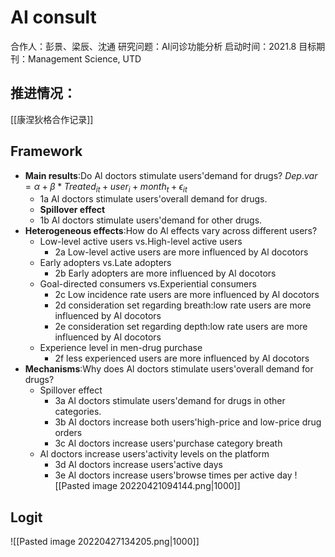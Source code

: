 # AI consult

合作人：彭景、梁辰、沈通
研究问题：AI问诊功能分析
启动时间：2021.8
目标期刊：Management Science, UTD

## 推进情况：
[[康涅狄格合作记录]]

## Framework

- **Main results**:Do Al doctors stimulate users'demand for drugs?  $Dep.var = \alpha + \beta*Treated_{it} + user_i + month_t + \epsilon_{it}$
	- 1a Al doctors stimulate users'overall demand for drugs.
	- **Spillover effect**
	- 1b Al doctors stimulate users'demand for other drugs.
- **Heterogeneous effects**:How do Al effects vary across different users?
	- Low-level active users vs.High-level active users
		- 2a Low-level active users are more influenced by Al docotors
	- Early adopters vs.Late adopters
		- 2b Early adopters are more influenced by Al docotors
	- Goal-directed consumers vs.Experiential consumers
		- 2c Low incidence rate users are more influenced by Al docotors
		- 2d consideration set regarding breath:low rate users are more influenced by Al docotors
		- 2e consideration set regarding depth:low rate users are more influenced by Al docotors
	- Experience level in men-drug purchase
		- 2f less experienced users are more influenced by Al docotors
- **Mechanisms**:Why does Al doctors stimulate users'overall demand for drugs?
  - Spillover effect
    - 3a Al doctors stimulate users'demand for drugs in other categories.
    - 3b Al doctors increase both users'high-price and low-price drug orders
    - 3c Al doctors increase users'purchase category breath
  - Al doctors increase users'activity levels on the platform
    - 3d Al doctors increase users'active days
    - 3e Al doctors increase users'browse times per active day
![[Pasted image 20220421094144.png|1000]]
## Logit
![[Pasted image 20220427134205.png|1000]]
